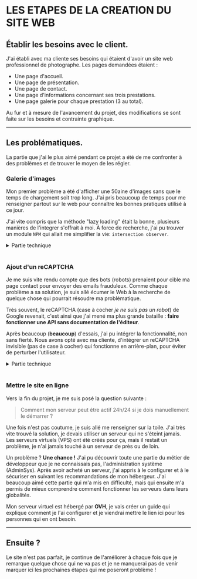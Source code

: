# LES ETAPES DE LA CREATION DU SITE WEB

## Établir les besoins avec le client.

J'ai établi avec ma cliente ses besoins qui étaient d'avoir un site web professionnel de photographe. Les pages demandées étaient :
- Une page d'accueil.
- Une page de présentation.
- Une page de contact.
- Une page d'informations concernant ses trois prestations.
- Une page galerie pour chaque prestation (3 au total).

Au fur et à mesure de l'avancement du projet, des modifications se sont faite sur les besoins et contrainte graphique.

---

## Les problématiques.

La partie que j'ai le plus aimé pendant ce projet a été de me confronter à des problèmes et de trouver le moyen de les régler.

### Galerie d'images

Mon premier problème a été d'afficher une 50aine d'images sans que le temps de chargement soit trop long. J'ai pris beaucoup de temps pour me renseigner partout sur le web pour connaître les bonnes pratiques utilisé à ce jour.

J'ai vite compris que la méthode "lazy loading" était la bonne, plusieurs manières de l'integrer s'offrait à moi. À force de recherche, j'ai pu trouver un module `NPM` qui allait me simplifier la vie: `intersection observer`.

<details>
<summary>Partie technique</summary>
Le but est de ne pas charger les images directement quand l'utilisateur arrive sur la page. Ce qui est hors du champ de vision de l'utilisateur n'a pas besoin d'être chargé tant qu'il ne le voit pas. C'est ce que fait <code>intersection observer</code>, il charge les images une fois que l'utilisateur <strong>doit</strong> les voir.
<br>
<br>
Tout se passe en javascript, à la place de l'attribut <code>src</code> de la balise <code>img</code>, il faut la remplacer par <code>data-src</code> ce qui va créer un dataset avec la variable <code>src</code> à l'intérieur. Il suffit de récupérer cette variable dans le back et ajouter l'attribut <code>src</code> avec le chemin de l'attribut <code>data-src</code> lorsque l'image apparaît dans le champ de vision de l'utilisateur.
</details>
<br>

### Ajout d'un reCAPTCHA

Je me suis vite rendu compte que des bots (robots) prenaient pour cible ma page contact pour envoyer des emails frauduleux. Comme chaque problème a sa solution, je suis allé écumer le Web à la recherche de quelque chose qui pourrait résoudre ma problématique.

Très souvent, le reCAPTCHA (case à cocher *je ne suis pas un robot*) de Google revenait, c'est ainsi que j'ai mené ma plus grande bataille : **faire fonctionner une API sans documentation de l'éditeur**.

Après beaucoup (**beaucoup**) d'essais, j'ai pu intégrer la fonctionnalité, non sans fierté. Nous avons opté avec ma cliente, d'intégrer un reCAPTCHA invisible (pas de case à cocher) qui fonctionne en arrière-plan, pour éviter de perturber l'utilisateur.

<details>
<summary>Partie technique</summary>
Je vais faire une vidéo tutoriel pour expliquer comment j'ai procédé, et je viendrais mettre le lien dans cette rubrique.
</details>
<br>

### Mettre le site en ligne

Vers la fin du projet, je me suis posé la question suivante :
> Comment mon serveur peut être actif 24h/24 si je dois manuellement le démarrer ?

Une fois n'est pas coutume, je suis allé me renseigner sur la toile. J'ai très vite trouvé la solution, je devais utiliser un serveur qui ne s'éteint jamais. Les serveurs virtuels (VPS) ont été créés pour ça, mais il restait un problème, je n'ai jamais touché à un serveur de près ou de loin.

Un problème ? **Une chance !** J'ai pu découvrir toute une partie du métier de développeur que je ne connaissais pas, l'administration système (AdminSys). Après avoir acheté un serveur, j'ai appris à le configurer et à le sécuriser en suivant les recommandations de mon hébergeur. J'ai beaucoup aimé cette partie qui m'a mis en difficulté, mais qui ensuite m'a permis de mieux comprendre comment fonctionner les serveurs dans leurs globalités.

Mon serveur virtuel est hébergé par **OVH**, je vais créer un guide qui explique comment je l'ai configurer et je viendrai mettre le lien ici pour les personnes qui en ont besoin.

---

## Ensuite ?

Le site n'est pas parfait, je continue de l'améliorer à chaque fois que je remarque quelque chose qui ne va pas et je ne manquerai pas de venir marquer ici les prochaines étapes qui me poseront problème !